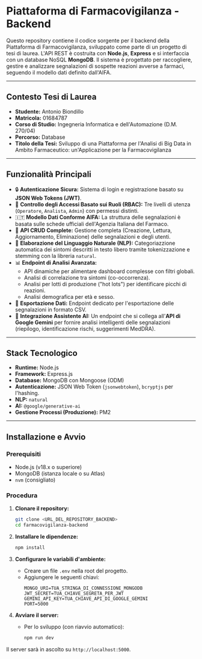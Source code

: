 # Piattaforma di Farmacovigilanza - Backend

Questo repository contiene il codice sorgente per il backend della Piattaforma di Farmacovigilanza, sviluppato come parte di un progetto di tesi di laurea. L'API REST è costruita con **Node.js**, **Express** e si interfaccia con un database NoSQL **MongoDB**. Il sistema è progettato per raccogliere, gestire e analizzare segnalazioni di sospette reazioni avverse a farmaci, seguendo il modello dati definito dall'AIFA.

---

## Contesto Tesi di Laurea

* **Studente:** Antonio Biondillo
* **Matricola:** 01684787
* **Corso di Studio:** Ingegneria Informatica e dell'Automazione (D.M. 270/04)
* **Percorso:** Database
* **Titolo della Tesi:** Sviluppo di una Piattaforma per l'Analisi di Big Data in Ambito Farmaceutico: un'Applicazione per la Farmacovigilanza

---

## Funzionalità Principali

* 🔒 **Autenticazione Sicura:** Sistema di login e registrazione basato su **JSON Web Tokens (JWT)**.
* 👤 **Controllo degli Accessi Basato sui Ruoli (RBAC):** Tre livelli di utenza (`Operatore`, `Analista`, `Admin`) con permessi distinti.
* 🇮🇹 **Modello Dati Conforme AIFA:** La struttura delle segnalazioni è basata sulle schede ufficiali dell'Agenzia Italiana del Farmaco.
* 📝 **API CRUD Complete:** Gestione completa (Creazione, Lettura, Aggiornamento, Eliminazione) delle segnalazioni e degli utenti.
* 🧠 **Elaborazione del Linguaggio Naturale (NLP):** Categoriazzione automatica dei sintomi descritti in testo libero tramite tokenizzazione e stemming con la libreria `natural`.
* 📊 **Endpoint di Analisi Avanzata:**
    * API dinamiche per alimentare dashboard complesse con filtri globali.
    * Analisi di correlazione tra sintomi (co-occorrenza).
    * Analisi per lotti di produzione ("hot lots") per identificare picchi di reazioni.
    * Analisi demografica per età e sesso.
* 📄 **Esportazione Dati:** Endpoint dedicato per l'esportazione delle segnalazioni in formato CSV.
* 🤖 **Integrazione Assistente AI:** Un endpoint che si collega all'**API di Google Gemini** per fornire analisi intelligenti delle segnalazioni (riepilogo, identificazione rischi, suggerimenti MedDRA).

---

## Stack Tecnologico

* **Runtime:** Node.js
* **Framework:** Express.js
* **Database:** MongoDB con Mongoose (ODM)
* **Autenticazione:** JSON Web Token (`jsonwebtoken`), `bcryptjs` per l'hashing.
* **NLP:** `natural`
* **AI:** `@google/generative-ai`
* **Gestione Processi (Produzione):** PM2

---

## Installazione e Avvio

### Prerequisiti

* Node.js (v18.x o superiore)
* MongoDB (istanza locale o su Atlas)
* `nvm` (consigliato)

### Procedura

1.  **Clonare il repository:**
    ```bash
    git clone <URL_DEL_REPOSITORY_BACKEND>
    cd farmacovigilanza-backend
    ```

2.  **Installare le dipendenze:**
    ```bash
    npm install
    ```

3.  **Configurare le variabili d'ambiente:**
    * Creare un file `.env` nella root del progetto.
    * Aggiungere le seguenti chiavi:
        ```env
        MONGO_URI=TUA_STRINGA_DI_CONNESSIONE_MONGODB
        JWT_SECRET=TUA_CHIAVE_SEGRETA_PER_JWT
        GEMINI_API_KEY=TUA_CHIAVE_API_DI_GOOGLE_GEMINI
        PORT=5000
        ```

4.  **Avviare il server:**
    * Per lo sviluppo (con riavvio automatico):
        ```bash
        npm run dev
        ```
Il server sarà in ascolto su `http://localhost:5000`.

